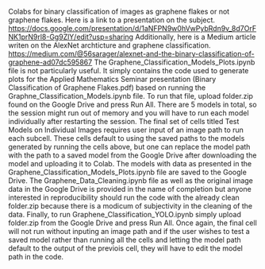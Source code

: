 Colabs for binary classification of images as graphene flakes or not graphene flakes. Here is a link to a presentation on the subject. https://docs.google.com/presentation/d/1aNFPN9w0hVwPybRdn9v_8d7OrFNK1prN9rl8-Gg9ZlY/edit?usp=sharing  Additionally, here is a Medium article writen on the AlexNet archticture and graphene classification. https://medium.com/@56sarager/alexnet-and-the-binary-classification-of-graphene-ad07dc595867 The Graphene_Classification_Models_Plots.ipynb file is not particularly useful. It simply contains the code used to generate
plots for the Applied Mathematics Seminar presentation (Binary Classification of Graphene Flakes.pdf) based on running the Graphne_Classification_Models.ipynb file. To run that file, upload folder.zip found on the Google Drive and press Run All. There are 5 models in total, so the session might run out of memory and you will have to run each model individually after restarting
the session. The final set of cells titled Test Models on Individual Images requires user input of an image path to run each subcell. These cells default to using the saved paths to the models generated by running the cells above, but one can replace the model path with the path to a saved model from the Google Drive after downloading the model and uploading it to Colab. The models with data as presented in the Graphene_Classification_Models_Plots.ipynb file are saved to the Google Drive. The Graphene_Data_Cleaning.ipynb file as well as the original image data in the Google Drive is provided in the name of completion but anyone interested in reproducibility should run the code with the already clean folder.zip because there is a modicum of subjectivity in the cleaning of the data. Finally, to run Graphene_Classification_YOLO.ipynb simply upload folder.zip from the Google Drive and press Run All. Once again, the final cell will not run without inputing an image path and if the user wishes to test a saved model rather than running all the cells and letting the model path default to the output of the previois cell, they will have to edit the model path in the code. 
